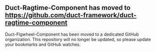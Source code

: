 ## Duct-Ragtime-Component has moved to <https://github.com/duct-framework/duct-ragtime-component>

Duct-Figwheel-Component has been moved to a dedicated GitHub organization. This repository will no longer be updated, so please update your bookmarks and GitHub watches.
